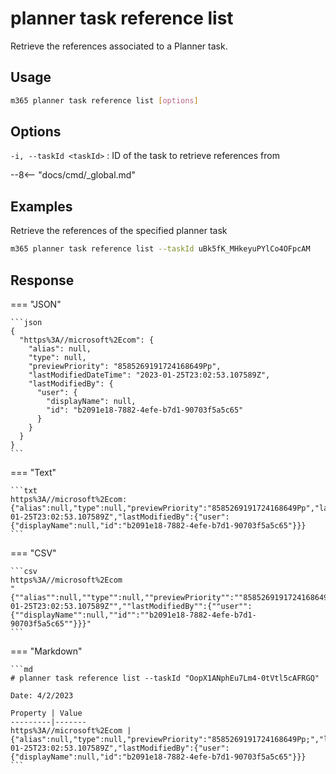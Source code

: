 # planner task reference list

Retrieve the references associated to a Planner task.

## Usage

```sh
m365 planner task reference list [options]
```

## Options

`-i, --taskId <taskId>`
: ID of the task to retrieve references from

--8<-- "docs/cmd/_global.md"

## Examples

Retrieve the references of the specified planner task

```sh
m365 planner task reference list --taskId uBk5fK_MHkeyuPYlCo4OFpcAM
```

## Response

=== "JSON"

    ```json
    {
      "https%3A//microsoft%2Ecom": {
        "alias": null,
        "type": null,
        "previewPriority": "8585269191724168649Pp",
        "lastModifiedDateTime": "2023-01-25T23:02:53.107589Z",
        "lastModifiedBy": {
          "user": {
            "displayName": null,
            "id": "b2091e18-7882-4efe-b7d1-90703f5a5c65"
          }
        }
      }
    }
    ```

=== "Text"

    ```txt
    https%3A//microsoft%2Ecom: {"alias":null,"type":null,"previewPriority":"8585269191724168649Pp","lastModifiedDateTime":"2023-01-25T23:02:53.107589Z","lastModifiedBy":{"user":{"displayName":null,"id":"b2091e18-7882-4efe-b7d1-90703f5a5c65"}}}
    ```

=== "CSV"

    ```csv
    https%3A//microsoft%2Ecom
    "{""alias"":null,""type"":null,""previewPriority"":""8585269191724168649Pp"",""lastModifiedDateTime"":""2023-01-25T23:02:53.107589Z"",""lastModifiedBy"":{""user"":{""displayName"":null,""id"":""b2091e18-7882-4efe-b7d1-90703f5a5c65""}}}"
    ```

=== "Markdown"

    ```md
    # planner task reference list --taskId "OopX1ANphEu7Lm4-0tVtl5cAFRGQ"

    Date: 4/2/2023

    Property | Value
    ---------|-------
    https%3A//microsoft%2Ecom | {"alias":null,"type":null,"previewPriority":"8585269191724168649Pp;","lastModifiedDateTime":"2023-01-25T23:02:53.107589Z","lastModifiedBy":{"user":{"displayName":null,"id":"b2091e18-7882-4efe-b7d1-90703f5a5c65"}}}
    ```
